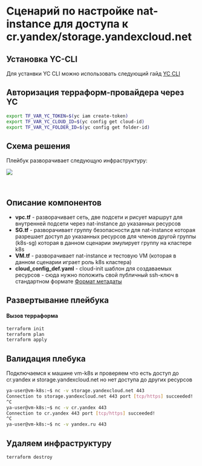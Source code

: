 # Cценарий по настройке nat-instance для доступа к cr.yandex/storage.yandexcloud.net




## Установка YC-CLI
Для устанвки YC CLI можно использовать следующий гайд [YC CLI](https://cloud.yandex.ru/docs/cli/quickstart)


## Авторизация терраформ-провайдера через YC
```bash
export TF_VAR_YC_TOKEN=$(yc iam create-token)
export TF_VAR_YC_CLOUD_ID=$(yc config get cloud-id)
export TF_VAR_YC_FOLDER_ID=$(yc config get folder-id)
```

## Схема решения

Плейбук разворачивает следующую инфраструктуру:

![](./pics/scheme.png)

<br/>

## Описание компонентов
- **vpc.tf** - разворачивает сеть, две подсети и рисует маршрут для внутренней подсети через nat-instance до указанных ресурсов
- **SG.tf** - разворачивает группу безопасности для nat-instance которая разрешает доступ до указанных ресурсов для членов другой группы (k8s-sg) которая в данном сценарии эмулирует группу на кластере k8s
- **VM.tf** - разворачивает nat-instance и тестовую VM (которая в данном сценарии играет роль k8s кластера)
- **cloud_config_def.yaml** - cloud-init шаблон для создаваемых ресурсов - сюда нужно положить свой публичный ssh-ключ в стандартном формате [Формат метадаты](https://cloud.yandex.ru/docs/compute/concepts/vm-metadata#keys-processed-in-public-images)




## Развертывание плейбука
#### Вызов терраформа
```bash
terraform init
terraform plan
terraform apply
```

## Валидация плебука
Подключаемся к машине vm-k8s и проверяем что есть доступ до cr.yandex и storage.yandexcloud.net но нет доступа до других ресурсов
```bash
ya-user@vm-k8s:~$ nc -v storage.yandexcloud.net 443
Connection to storage.yandexcloud.net 443 port [tcp/https] succeeded!
^C
ya-user@vm-k8s:~$ nc -v cr.yandex 443
Connection to cr.yandex 443 port [tcp/https] succeeded!
^C
ya-user@vm-k8s:~$ nc -v yandex.ru 443
```
## Удаляем инфраструктуру
```bash
terraform destroy
```
